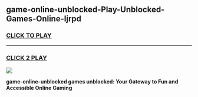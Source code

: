 
## game-online-unblocked-Play-Unblocked-Games-Online-ljrpd
<h3>
<a href="https://premium76.site?title=game-online-unblocked&ref=24A">CLICK TO PLAY</a></h3>
<hr>

<h3>
<a href="https://premium76.site?title=game-online-unblocked&ref=24A">CLICK 2 PLAY</a>
  
</h3>

<a href="https://premium76.site?title=game-online-unblocked&ref=24A"><img src="https://clearcache.store/games.png"></a>


**game-online-unblocked games unblocked: Your Gateway to Fun and Accessible Online Gaming**
